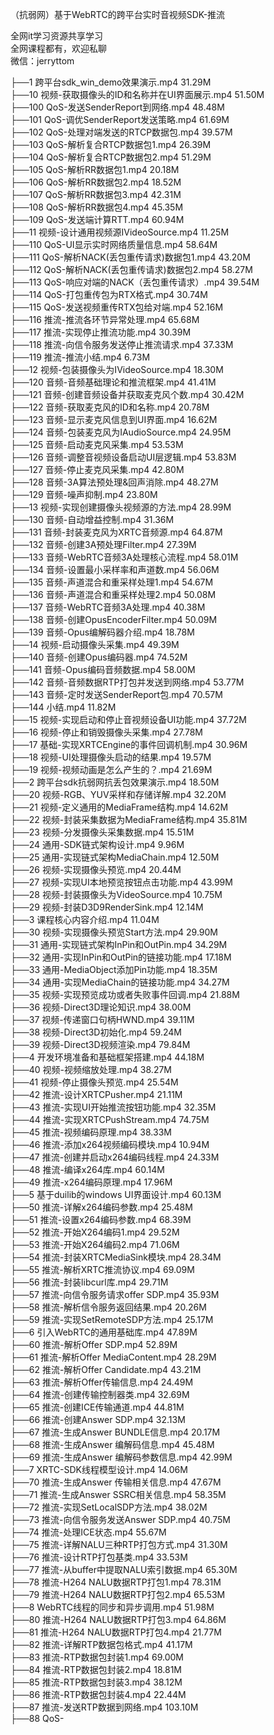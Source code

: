 （抗弱网）基于WebRTC的跨平台实时音视频SDK-推流

全网it学习资源共享学习<br>全网课程都有，欢迎私聊<br>微信：jerryttom<br>

├──1 跨平台sdk_win_demo效果演示.mp4 31.29M<br> ├──10 视频-获取摄像头的ID和名称并在UI界面展示.mp4 51.50M<br> ├──100 QoS-发送SenderReport到网络.mp4 48.48M<br> ├──101 QoS-调优SenderReport发送策略.mp4 61.69M<br> ├──102 QoS-处理对端发送的RTCP数据包.mp4 39.57M<br> ├──103 QoS-解析复合RTCP数据包1.mp4 26.39M<br> ├──104 QoS-解析复合RTCP数据包2.mp4 51.29M<br> ├──105 QoS-解析RR数据包1.mp4 20.18M<br> ├──106 QoS-解析RR数据包2.mp4 18.52M<br> ├──107 QoS-解析RR数据包3.mp4 42.31M<br> ├──108 QoS-解析RR数据包4.mp4 45.35M<br> ├──109 QoS-发送端计算RTT.mp4 60.94M<br> ├──11 视频-设计通用视频源IVideoSource.mp4 11.25M<br> ├──110 QoS-UI显示实时网络质量信息.mp4 58.64M<br> ├──111 QoS-解析NACK(丢包重传请求)数据包1.mp4 43.20M<br> ├──112 QoS-解析NACK(丢包重传请求)数据包2.mp4 58.27M<br> ├──113 QoS-响应对端的NACK（丢包重传请求）.mp4 39.54M<br> ├──114 QoS-打包重传包为RTX格式.mp4 30.74M<br> ├──115 QoS-发送视频重传RTX包给对端.mp4 52.16M<br> ├──116 推流-推流各环节异常处理.mp4 65.68M<br> ├──117 推流-实现停止推流功能.mp4 30.39M<br> ├──118 推流-向信令服务发送停止推流请求.mp4 37.33M<br> ├──119 推流-推流小结.mp4 6.73M<br> ├──12 视频-包装摄像头为IVideoSource.mp4 18.30M<br> ├──120 音频-音频基础理论和推流框架.mp4 41.41M<br> ├──121 音频-创建音频设备并获取麦克风个数.mp4 30.42M<br> ├──122 音频-获取麦克风的ID和名称.mp4 20.78M<br> ├──123 音频-显示麦克风信息到UI界面.mp4 16.62M<br> ├──124 音频-包装麦克风为IAudioSource.mp4 24.95M<br> ├──125 音频-启动麦克风采集.mp4 53.53M<br> ├──126 音频-调整音视频设备启动UI层逻辑.mp4 53.83M<br> ├──127 音频-停止麦克风采集.mp4 42.80M<br> ├──128 音频-3A算法预处理&amp;回声消除.mp4 48.27M<br> ├──129 音频-噪声抑制.mp4 23.80M<br> ├──13 视频-实现创建摄像头视频源的方法.mp4 28.99M<br> ├──130 音频-自动增益控制.mp4 31.36M<br> ├──131 音频-封装麦克风为XRTC音频源.mp4 64.87M<br> ├──132 音频-创建3A预处理Filter.mp4 27.39M<br> ├──133 音频-WebRTC音频3A处理核心流程.mp4 58.01M<br> ├──134 音频-设置最小采样率和声道数.mp4 56.06M<br> ├──135 音频-声道混合和重采样处理1.mp4 54.67M<br> ├──136 音频-声道混合和重采样处理2.mp4 50.08M<br> ├──137 音频-WebRTC音频3A处理.mp4 40.38M<br> ├──138 音频-创建OpusEncoderFilter.mp4 50.09M<br> ├──139 音频-Opus编解码器介绍.mp4 18.78M<br> ├──14 视频-启动摄像头采集.mp4 49.39M<br> ├──140 音频-创建Opus编码器.mp4 74.52M<br> ├──141 音频-Opus编码音频数据.mp4 58.00M<br> ├──142 音频-音频数据RTP打包并发送到网络.mp4 53.77M<br> ├──143 音频-定时发送SenderReport包.mp4 70.57M<br> ├──144 小结.mp4 11.82M<br> ├──15 视频-实现启动和停止音视频设备UI功能.mp4 37.72M<br> ├──16 视频-停止和销毁摄像头采集.mp4 27.78M<br> ├──17 基础-实现XRTCEngine的事件回调机制.mp4 30.96M<br> ├──18 视频-UI处理摄像头启动的结果.mp4 19.57M<br> ├──19 视频-视频动画是怎么产生的？.mp4 21.69M<br> ├──2 跨平台sdk抗弱网抗丢包效果演示.mp4 18.50M<br> ├──20 视频-RGB、YUV采样和存储详解.mp4 32.20M<br> ├──21 视频-定义通用的MediaFrame结构.mp4 14.62M<br> ├──22 视频-封装采集数据为MediaFrame结构.mp4 35.81M<br> ├──23 视频-分发摄像头采集数据.mp4 15.51M<br> ├──24 通用-SDK链式架构设计.mp4 9.96M<br> ├──25 通用-实现链式架构MediaChain.mp4 12.50M<br> ├──26 视频-实现摄像头预览.mp4 20.44M<br> ├──27 视频-实现UI本地预览按钮点击功能.mp4 43.99M<br> ├──28 视频-封装摄像头为VideoSource.mp4 10.75M<br> ├──29 视频-封装D3D9RenderSink.mp4 12.14M<br> ├──3 课程核心内容介绍.mp4 11.04M<br> ├──30 视频-实现摄像头预览Start方法.mp4 29.90M<br> ├──31 通用-实现链式架构InPin和OutPin.mp4 34.29M<br> ├──32 通用-实现InPin和OutPin的链接功能.mp4 17.18M<br> ├──33 通用-MediaObject添加Pin功能.mp4 18.35M<br> ├──34 通用-实现MediaChain的链接功能.mp4 34.27M<br> ├──35 视频-实现预览成功或者失败事件回调.mp4 21.88M<br> ├──36 视频-Direct3D理论知识.mp4 38.00M<br> ├──37 视频-传递窗口句柄HWND.mp4 39.11M<br> ├──38 视频-Direct3D初始化.mp4 59.24M<br> ├──39 视频-Direct3D视频渲染.mp4 79.84M<br> ├──4 开发环境准备和基础框架搭建.mp4 44.18M<br> ├──40 视频-视频缩放处理.mp4 38.27M<br> ├──41 视频-停止摄像头预览.mp4 25.54M<br> ├──42 推流-设计XRTCPusher.mp4 21.11M<br> ├──43 推流-实现UI开始推流按钮功能.mp4 32.35M<br> ├──44 推流-实现XRTCPushStream.mp4 74.75M<br> ├──45 推流-视频编码原理.mp4 38.33M<br> ├──46 推流-添加x264视频编码模块.mp4 10.94M<br> ├──47 推流-创建并启动x264编码线程.mp4 24.33M<br> ├──48 推流-编译x264库.mp4 60.14M<br> ├──49 推流-x264编码原理.mp4 17.96M<br> ├──5 基于duilib的windows UI界面设计.mp4 60.13M<br> ├──50 推流-详解x264编码参数.mp4 25.48M<br> ├──51 推流-设置x264编码参数.mp4 68.39M<br> ├──52 推流-开始X264编码1.mp4 29.52M<br> ├──53 推流-开始X264编码2.mp4 71.06M<br> ├──54 推流-封装XRTCMediaSink模块.mp4 28.34M<br> ├──55 推流-解析XRTC推流协议.mp4 69.09M<br> ├──56 推流-封装libcurl库.mp4 29.71M<br> ├──57 推流-向信令服务请求offer SDP.mp4 35.93M<br> ├──58 推流-解析信令服务返回结果.mp4 20.26M<br> ├──59 推流-实现SetRemoteSDP方法.mp4 25.17M<br> ├──6 引入WebRTC的通用基础库.mp4 47.89M<br> ├──60 推流-解析Offer SDP.mp4 52.89M<br> ├──61 推流-解析Offer MediaContent.mp4 28.29M<br> ├──62 推流-解析Offer Candidate.mp4 43.21M<br> ├──63 推流-解析Offer传输信息.mp4 24.49M<br> ├──64 推流-创建传输控制器类.mp4 32.69M<br> ├──65 推流-创建ICE传输通道.mp4 44.81M<br> ├──66 推流-创建Answer SDP.mp4 32.13M<br> ├──67 推流-生成Answer BUNDLE信息.mp4 20.17M<br> ├──68 推流-生成Answer 编解码信息.mp4 45.48M<br> ├──69 推流-生成Answer 编解码参数信息.mp4 42.99M<br> ├──7 XRTC-SDK线程模型设计.mp4 14.06M<br> ├──70 推流-生成Answer 传输相关信息.mp4 47.67M<br> ├──71 推流-生成Answer SSRC相关信息.mp4 58.35M<br> ├──72 推流-实现SetLocalSDP方法.mp4 38.02M<br> ├──73 推流-向信令服务发送Answer SDP.mp4 40.75M<br> ├──74 推流-处理ICE状态.mp4 55.67M<br> ├──75 推流-详解NALU三种RTP打包方式.mp4 31.30M<br> ├──76 推流-设计RTP打包基类.mp4 33.53M<br> ├──77 推流-从buffer中提取NALU索引数据.mp4 65.30M<br> ├──78 推流-H264 NALU数据RTP打包1.mp4 78.31M<br> ├──79 推流-H264 NALU数据RTP打包2.mp4 65.53M<br> ├──8 WebRTC线程的同步和异步调用.mp4 51.98M<br> ├──80 推流-H264 NALU数据RTP打包3.mp4 64.86M<br> ├──81 推流-H264 NALU数据RTP打包4.mp4 21.77M<br> ├──82 推流-详解RTP数据包格式.mp4 41.17M<br> ├──83 推流-RTP数据包封装1.mp4 69.00M<br> ├──84 推流-RTP数据包封装2.mp4 18.81M<br> ├──85 推流-RTP数据包封装3.mp4 38.12M<br> ├──86 推流-RTP数据包封装4.mp4 22.44M<br> ├──87 推流-发送RTP数据到网络.mp4 103.10M<br> ├──88 QoS-